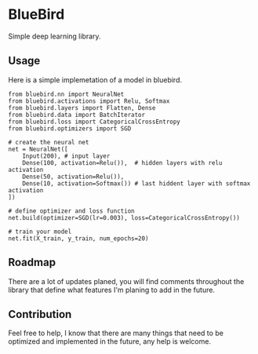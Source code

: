 # BlueBird

Simple deep learning library. 

## Usage

Here is a simple implemetation of a model in bluebird.

```
from bluebird.nn import NeuralNet
from bluebird.activations import Relu, Softmax
from bluebird.layers import Flatten, Dense
from bluebird.data import BatchIterator
from bluebird.loss import CategoricalCrossEntropy
from bluebird.optimizers import SGD

# create the neural net
net = NeuralNet([
    Input(200), # input layer
    Dense(100, activation=Relu()),  # hidden layers with relu activation
    Dense(50, activation=Relu()),
    Dense(10, activation=Softmax()) # last hiddent layer with softmax activation
])

# define optimizer and loss function
net.build(optimizer=SGD(lr=0.003), loss=CategoricalCrossEntropy())

# train your model
net.fit(X_train, y_train, num_epochs=20)
```

## Roadmap

There are a lot of updates planed, you will find comments throughout the library that define what features I'm planing to add in the future.

## Contribution

Feel free to help, I know that there are many things that need to be optimized and implemented in the future, any help is welcome.